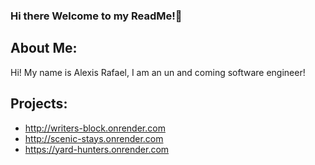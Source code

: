 ### Hi there Welcome to my ReadMe!👋

## About Me:
Hi! My name is Alexis Rafael, I am an un and coming software engineer!

## Projects:
- http://writers-block.onrender.com
- http://scenic-stays.onrender.com
- https://yard-hunters.onrender.com


<!--
**alex-rafael-13/alex-rafael-13** is a ✨ _special_ ✨ repository because its `README.md` (this file) appears on your GitHub profile.

Here are some ideas to get you started:

- 🔭 I’m currently working on ...
- 🌱 I’m currently learning ...
- 👯 I’m looking to collaborate on ...
- 🤔 I’m looking for help with ...
- 💬 Ask me about ...
- 📫 How to reach me: ...
- 😄 Pronouns: ...
- ⚡ Fun fact: ...
-->
